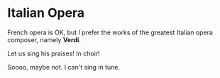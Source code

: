 # Italian Opera
French opera is OK, but I prefer the works of the greatest Italian opera composer, namely **Verdi**.

Let us sing his praises! In choir!

Soooo, maybe not. I can't sing in tune.
